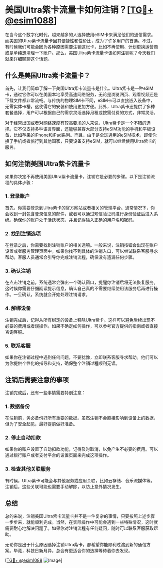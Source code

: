 # 美国Ultra紫卡流量卡如何注销？[[TG💪+ @esim1088](https://t.me/s/esim1088)]

在当今这个数字化时代，越来越多的人选择使用eSIM卡来满足他们的通信需求。而美国的Ultra紫卡流量卡因其便捷性和性价比，成为了许多用户的首选。不过，有时候我们可能会因为各种原因需要注销这张卡，比如不再使用、计划更换运营商或是单纯想清理一下账户。那么，美国Ultra紫卡流量卡该如何注销呢？今天我们就来详细聊聊这个话题。

## 什么是美国Ultra紫卡流量卡？

首先，让我们简单了解一下美国Ultra紫卡流量卡是什么。Ultra紫卡是一种eSIM卡，通过它你可以在美国本地享受高速网络服务，无论是浏览网页、观看视频还是下载文件都非常流畅。与传统的物理SIM卡不同，eSIM卡可以直接嵌入设备中，无需实体卡槽，这使得它的安装和使用更加方便。此外，Ultra紫卡还提供了多种套餐选择，用户可以根据自己的需求灵活选择月租或按需付费的方式，非常灵活。

对于经常出国或者对网络速度有较高要求的人来说，Ultra紫卡是一个不错的选择。它不仅支持多种语言界面，还能够兼容大部分支持eSIM功能的手机和平板设备，比如苹果的iPhone和iPad系列。而且，由于是全球通用的eSIM技术，即使你换了手机或者旅行到其他国家，只要设备支持eSIM，就可以继续使用Ultra紫卡的服务。

## 如何注销美国Ultra紫卡流量卡

如果你决定不再使用美国Ultra紫卡流量卡，注销它是必要的步骤。以下是注销流程的具体步骤：

### 1. 登录账户

首先，你需要登录到Ultra紫卡的官方网站或者相关的管理平台。通常情况下，你会收到一封包含登录信息的邮件，或者可以通过短信验证码进行身份验证后进入系统。确保你的账户处于活跃状态，并且记得输入正确的用户名和密码。

### 2. 找到注销选项

在登录之后，你需要找到注销账户的相关选项。一般来说，注销按钮会出现在账户设置或者服务管理页面中。如果你找不到具体的注销入口，可以尝试联系客服寻求帮助。客服人员通常会引导你完成注销流程，确保没有遗漏任何步骤。

### 3. 确认注销

在点击注销之前，系统通常会弹出一个确认窗口，提醒你注销后将无法恢复服务。这时候你需要仔细阅读提示信息，确认自己真的不需要继续使用该服务后再进行操作。一旦确认，系统就会开始处理注销请求。

### 4. 解绑设备

注销完成后，记得从所有绑定的设备上移除Ultra紫卡。这样可以避免后续出现不必要的费用或者误操作。如果不确定如何操作，可以参考官方提供的指南或者直接咨询客服。

### 5. 联系客服

如果你在注销过程中遇到任何问题，不要犹豫，立即联系客服寻求帮助。他们可以为你提供个性化的指导和支持，确保整个注销过程顺利无误。

## 注销后需要注意的事项

注销完成后，还有一些事情需要特别注意：

### 1. 数据备份

在注销前，务必备份好所有重要的数据。虽然注销不会直接影响到设备上的数据，但为了安全起见，最好提前做好准备。

### 2. 停止自动扣款

如果你的账户设置了自动扣款功能，记得及时取消，以免产生不必要的费用。可以通过银行账户或者支付平台的设置页面来完成这项操作。

### 3. 检查其他关联服务

有时候，Ultra紫卡可能会与其他服务或应用关联，比如云存储、音乐流媒体等。注销后，这些关联可能也需要手动解除，以防止意外情况发生。

## 总结

总的来说，注销美国Ultra紫卡流量卡并不是一件复杂的事情，只要按照上述步骤一步步来，就能顺利完成。当然，在实际操作中可能会遇到一些特殊情况，这时就需要耐心地解决问题了。如果你对注销流程有任何疑问，随时可以联系客服获取帮助。

无论你是出于什么原因选择注销Ultra紫卡，都希望你能顺利过渡到新的通信方案。毕竟，科技日新月异，总会有更适合你的选择等待着你去发现。

[[TG💪+ @esim1088](https://t.me/s/esim1088) ![Image](https://i.postimg.cc/4NQfJmqS/Snipaste-2025-05-13-00-14-12.png)]